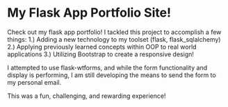 # My Flask App Portfolio Site!
Check out my flask app portfolio!
I tackled this project to accomplish a few things:
1.) Adding a new technology to my toolset (flask, flask_sqlalchemy)
2.) Applying previously learned concepts within OOP to real world applications
3.) Utilizing Bootstrap to create a responsive design!

I attempted to use flask-wtforms, and while the form functionality and display is performing, I am still developing the means to send the form to my personal email.

This was a fun, challenging, and rewarding experience!
